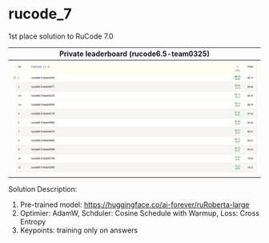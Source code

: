# rucode_7
1st place solution to RuCode 7.0

Private leaderboard  (rucode6.5-team0325) |
:----------------------------------------:|
![alt text](private.png)                  |

Solution Description:
1) Pre-trained model: https://huggingface.co/ai-forever/ruRoberta-large
2) Optimier: AdamW, Schduler: Cosine Schedule with Warmup, Loss: Cross Entropy
3) Keypoints: training only on answers
